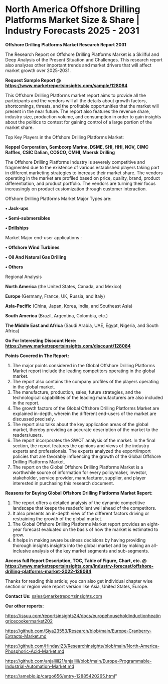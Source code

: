# North America Offshore Drilling Platforms Market Size & Share | Industry Forecasts 2025 - 2031

<strong>Offshore Drilling Platforms Market Research Report 2031</strong>

The Research Report on Offshore Drilling Platforms Market is a Skillful and Deep Analysis of the Present Situation and Challenges. This research report also analyzes other important trends and market drivers that will affect market growth over 2025-2031.

<strong>Request Sample Report @ <a href=https://www.marketreportsinsights.com/sample/128084>https://www.marketreportsinsights.com/sample/128084</a></strong>

This Offshore Drilling Platforms market report aims to provide all the participants and the vendors will all the details about growth factors, shortcomings, threats, and the profitable opportunities that the market will present in the near future. The report also features the revenue share, industry size, production volume, and consumption in order to gain insights about the politics to contest for gaining control of a large portion of the market share.

Top Key Players in the Offshore Drilling Platforms Market:

<strong>Keppel Corporation, Sembcorp Marine, DSME, SHI, HHI, NOV, CIMC Raffles, CSIC Dalian, COSCO, CMHI, Maersk Drilling</strong>

The Offshore Drilling Platforms Industry is severely competitive and fragmented due to the existence of various established players taking part in different marketing strategies to increase their market share. The vendors operating in the market are profiled based on price, quality, brand, product differentiation, and product portfolio. The vendors are turning their focus increasingly on product customization through customer interaction.

Offshore Drilling Platforms Market Major Types are:

<strong>• Jack-ups

• Semi-submersibles

• Drillships</strong>

Market Major end-user applications :

<strong>• Offshore Wind Turbines

• Oil And Natural Gas Drilling

• Others</strong>

Regional Analysis

</u><strong><b>North America</b></strong> (the United States, Canada, and Mexico)

<strong><b>Europe </b></strong>(Germany, France, UK, Russia, and Italy)

<strong><b>Asia-Pacific</b></strong> (China, Japan, Korea, India, and Southeast Asia)

<strong><b>South America</b></strong> (Brazil, Argentina, Colombia, etc.)

<strong><b>The Middle East and Africa</b></strong> (Saudi Arabia, UAE, Egypt, Nigeria, and South Africa)

<strong>Go For Interesting Discount Here: <a href=https://www.marketreportsinsights.com/discount/128084>https://www.marketreportsinsights.com/discount/128084</a></strong>

<strong>Points Covered in The Report:</strong>
<ol>
  <li>The major points considered in the Global Offshore Drilling Platforms Market report include the leading competitors operating in the global market.</li>
  <li>The report also contains the company profiles of the players operating in the global market.</li>
  <li>The manufacture, production, sales, future strategies, and the technological capabilities of the leading manufacturers are also included in the report.</li>
  <li>The growth factors of the Global Offshore Drilling Platforms Market are explained in-depth, wherein the different end-users of the market are discussed precisely.</li>
  <li>The report also talks about the key application areas of the global market, thereby providing an accurate description of the market to the readers/users.</li>
  <li>The report incorporates the SWOT analysis of the market. In the final section, the report features the opinions and views of the industry experts and professionals. The experts analyzed the export/import policies that are favorably influencing the growth of the Global Offshore Drilling Platforms Market.</li>
  <li>The report on the Global Offshore Drilling Platforms Market is a worthwhile source of information for every policymaker, investor, stakeholder, service provider, manufacturer, supplier, and player interested in purchasing this research document.</li>
</ol>
<strong>Reasons for Buying Global Offshore Drilling Platforms Market Report:</strong>

<ol>
  <li>The report offers a detailed analysis of the dynamic competitive landscape that keeps the reader/client well ahead of the competitors.</li>
  <li>It also presents an in-depth view of the different factors driving or restraining the growth of the global market.</li>
  <li>The Global Offshore Drilling Platforms Market report provides an eight-year forecast evaluated on the basis of how the market is estimated to grow.</li>
  <li>It helps in making aware business decisions by having providing thorough insights insights into the global market and by making an all-inclusive analysis of the key market segments and sub-segments.</li>
</ol>
<strong>Access full Report Description, TOC, Table of Figure, Chart, etc. @ <a href=https://www.marketreportsinsights.com/industry-forecast/offshore-drilling-platforms-market-2022-128084>https://www.marketreportsinsights.com/industry-forecast/offshore-drilling-platforms-market-2022-128084</a></strong>


Thanks for reading this article; you can also get individual chapter wise section or region wise report version like Asia, United States, Europe.

<strong>Contact Us:</strong>
sales@marketreportsinsights.com

<strong>Our other reports:</strong>

<a href=https://issuu.com/reportsinsights24/docs/europehouseholdinductionheatingricecookermarket202>https://issuu.com/reportsinsights24/docs/europehouseholdinductionheatingricecookermarket202</a>

<a href=https://github.com/Siya23553/Research/blob/main/Europe-Cranberry-Extracts-Market.md>https://github.com/Siya23553/Research/blob/main/Europe-Cranberry-Extracts-Market.md</a>

<a href=https://github.com/Hindavi23/Researchinsights/blob/main/North-America-Phosphoric-Acid-Market.md>https://github.com/Hindavi23/Researchinsights/blob/main/North-America-Phosphoric-Acid-Market.md</a>

<a href=https://github.com/anjaliiii21/anjaliiii/blob/main/Europe-Programmable-Industrial-Automation-Market.md>https://github.com/anjaliiii21/anjaliiii/blob/main/Europe-Programmable-Industrial-Automation-Market.md</a>

<a href=https://ameblo.jp/cargo656/entry-12885420265.html>https://ameblo.jp/cargo656/entry-12885420265.html</a>"
